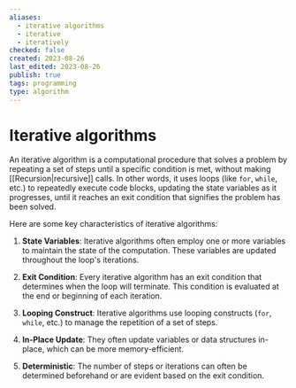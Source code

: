 ```yaml
---
aliases:
  - iterative algorithms
  - iterative
  - iteratively
checked: false
created: 2023-08-26
last_edited: 2023-08-26
publish: true
tags: programming
type: algorithm
---
```

# Iterative algorithms

An iterative algorithm is a computational procedure that solves a problem by repeating a set of steps until a specific condition is met, without making [[Recursion|recursive]] calls. In other words, it uses loops (like `for`, `while`, etc.) to repeatedly execute code blocks, updating the state variables as it progresses, until it reaches an exit condition that signifies the problem has been solved.

Here are some key characteristics of iterative algorithms:

1. **State Variables**: Iterative algorithms often employ one or more variables to maintain the state of the computation. These variables are updated throughout the loop's iterations.

2. **Exit Condition**: Every iterative algorithm has an exit condition that determines when the loop will terminate. This condition is evaluated at the end or beginning of each iteration.

3. **Looping Construct**: Iterative algorithms use looping constructs (`for`, `while`, etc.) to manage the repetition of a set of steps.

4. **In-Place Update**: They often update variables or data structures in-place, which can be more memory-efficient.

5. **Deterministic**: The number of steps or iterations can often be determined beforehand or are evident based on the exit condition.
